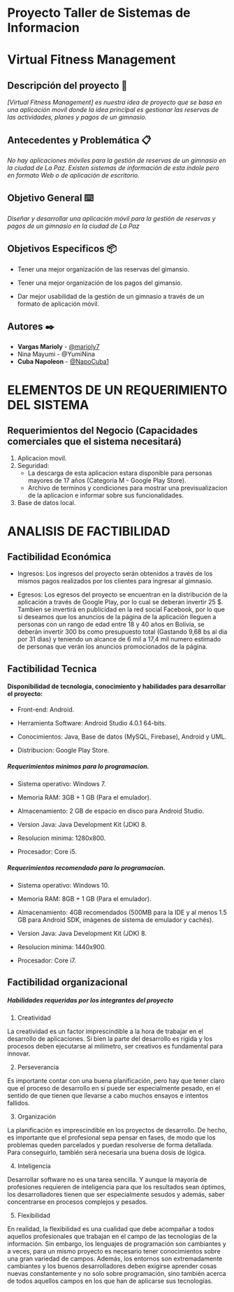 ﻿# Proyecto Taller de Sistemas de Informacion
# Virtual Fitness Management



## Descripción del proyecto 🚀

_[Virtual Fitness Management] es nuestra idea de proyecto que se basa en una aplicación movil donde la idea principal es gestionar las reservas de las actividades, planes y pagos de un gimnasio._


## Antecedentes y Problemática 📋

_No hay aplicaciones móviles para la gestión de reservas de un gimnasio en la ciudad de La Paz. Existen sistemas de información de esta índole pero en formato Web o de aplicación de escritorio._

## Objetivo General ⌨️

_Diseñar y desarrollar una aplicación móvil para la gestión de reservas y pagos de un gimnasio en la ciudad de La Paz_

## Objetivos Especificos 📦

* Tener una mejor organización de las reservas del gimansio. 

*  Tener una mejor organización de los pagos del gimansio. 

*  Dar mejor usabilidad de la gestión de un gimnasio a través de un formato de aplicación móvil.
 

## Autores ✒️

* **Vargas Marioly** - [@marioly7](https://github.com/marioly7)
*  Nina Mayumi - @YumiNina
* **Cuba Napoleon** - [@NapoCuba1](https://github.com/Napocuba1)
# ELEMENTOS DE UN REQUERIMIENTO DEL SISTEMA

## Requerimientos del Negocio (Capacidades comerciales que el sistema necesitará) 
1. Aplicacion movil.
2. Seguridad:
    - La descarga de esta aplicacion estara disponible para personas mayores de 17 años (Categoria M - Google Play Store).
	- Archivo de terminos y condiciones para mostrar una previsualizacion de la aplicacion e informar sobre sus funcionalidades.
3. Base de datos local.

# ANALISIS DE FACTIBILIDAD

## Factibilidad Económica 

* Ingresos: Los ingresos del proyecto serán obtenidos a través de los mismos pagos realizados por los clientes para ingresar al gimnasio. <br />

* Egresos: Los egresos del proyecto se encuentran en la distribución de la aplicación a través de Google Play, por lo cual se deberan invertir 25 $. <br /> 
Tambien se invertirá en publicidad en la red social Facebook, por lo que si deseamos que los anuncios de la página de la aplicación lleguen a personas con un rango de edad entre 18 y 40 años en Bolivia, se deberán invertir 300 bs como presupuesto total (Gastando 9,68 bs al dia por 31 dias) y teniendo un alcance de 6 mil a 17,4 mil numero estimado de personas que verán los anuncios promocionados de la página.

## Factibilidad Tecnica

#### Disponibilidad de tecnologia, conocimiento y habilidades para desarrollar el proyecto: <br />

* Front-end: Android.

* Herramienta Software: Android Studio 4.0.1 64-bits.

* Conocimientos: Java, Base de datos (MySQL, Firebase), Android y UML.

* Distribucion: Google Play Store.

##### Requerimientos minimos para lo programacion.  <br />

* Sistema operativo: Windows 7.

* Memoria RAM: 3GB + 1 GB (Para el emulador).

* Almacenamiento: 2 GB de espacio en disco para Android Studio.

* Version Java: Java Development Kit (JDK) 8.

* Resolucion minima: 1280x800.

* Procesador: Core i5.

##### Requerimientos recomendado para lo programacion.  <br />
 
* Sistema operativo: Windows 10.

* Memoria RAM: 8GB + 1 GB (Para el emulador).

* Almacenamiento: 4GB recomendados (500MB para la IDE y al menos 1.5 GB para Android SDK, imágenes de sistema de emulador y cachés).

* Version Java: Java Development Kit (JDK) 8.

* Resolucion minima: 1440x900.

* Procesador: Core i7.

## Factibilidad organizacional

##### Habilidades requeridas por los integrantes del proyecto  <br />

1. Creatividad

La creatividad es un factor imprescindible a la hora de trabajar en el desarrollo de aplicaciones. Si bien la parte del desarrollo es rígida y los procesos deben ejecutarse al milímetro, ser creativos es fundamental para innovar. 

2. Perseverancia

Es importante contar con una buena planificación, pero hay que tener claro que el proceso de desarrollo en sí puede ser especialmente pesado, en el sentido de que tienen que llevarse a cabo muchos ensayos e intentos fallidos. 

3. Organización

La planificación es imprescindible en los proyectos de desarrollo. De hecho, es importante que el profesional sepa pensar en fases, de modo que los problemas queden parcelados y puedan resolverse de forma detallada. Para conseguirlo, también será necesaria una buena dosis de lógica.

4. Inteligencia

Desarrollar software no es una tarea sencilla. Y aunque la mayoría de profesiones requieren de inteligencia para que los resultados sean óptimos, los desarrolladores tienen que ser especialmente sesudos y además, saber concentrarse en procesos complejos y pesados.

5. Flexibilidad

En realidad, la flexibilidad es una cualidad que debe acompañar a todos aquellos profesionales que trabajan en el campo de las tecnologías de la información. Sin embargo, los lenguajes de programación son cambiantes y a veces, para un mismo proyecto es necesario tener conocimientos sobre una gran variedad de campos. Además, los entornos son extremadamente cambiantes y los buenos desarrolladores deben exigirse aprender cosas nuevas constantemente y no solo sobre programación, sino también acerca de todos aquellos campos en los que han de aplicarse sus tecnologías.




























